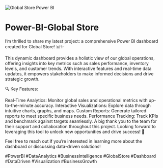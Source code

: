 ![Global Store Power BI](https://github.com/user-attachments/assets/44d166cd-9ce6-43ab-bf72-c469669a2f4e)
# Power-BI-Global Store

I’m thrilled to share my latest project: a comprehensive Power BI dashboard created for Global Store! 📊✨

This dynamic dashboard provides a holistic view of our global operations, offering insights into key metrics such as sales performance, inventory levels, and customer trends. With interactive features and real-time data updates, it empowers stakeholders to make informed decisions and drive strategic growth.

🔍 Key Features:

Real-Time Analytics: Monitor global sales and operational metrics with up-to-the-minute accuracy.
Interactive Visualizations: Explore data through intuitive charts, graphs, and maps.
Custom Reports: Generate tailored reports to meet specific business needs.
Performance Tracking: Track KPIs and benchmark against targets seamlessly.
A big thank you to the team for their support and collaboration throughout this project. Looking forward to leveraging this tool to unlock new opportunities and drive success! 🚀

Feel free to reach out if you’re interested in learning more about the dashboard or discussing data-driven solutions!

#PowerBI #DataAnalytics #BusinessIntelligence #GlobalStore #Dashboard #DataDriven #Visualization #BusinessGrowth
